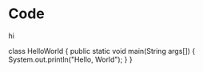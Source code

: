 # Code
hi

class HelloWorld 
{ 
    public static void main(String args[]) 
    { 
        System.out.println("Hello, World"); 
    } 
} 
